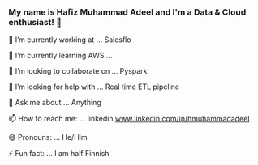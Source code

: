 ### My name is Hafiz Muhammad Adeel and I'm a Data & Cloud enthusiast! 👋

🔭 I’m currently working at ... Salesflo

🌱 I’m currently learning AWS ... 

👯 I’m looking to collaborate on ... Pyspark

🤔 I’m looking for help with ... Real time ETL pipeline

💬 Ask me about ... Anything

📫 How to reach me: ... linkedin www.linkedin.com/in/hmuhammadadeel

😄 Pronouns: ... He/Him

⚡ Fun fact: ... I am half Finnish

